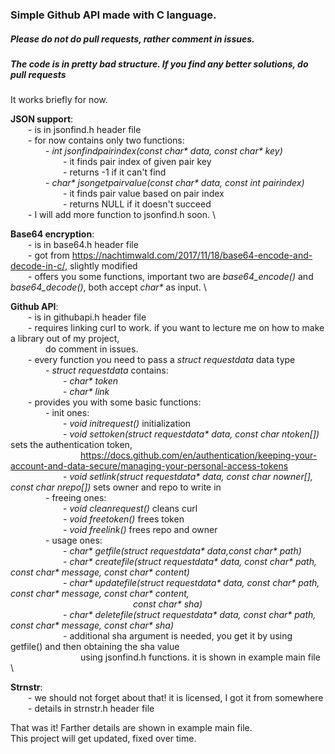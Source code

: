 ### Simple Github API made with C language.
##### _Please do not do pull requests, rather comment in issues._
##### _The code is in pretty bad structure. If you find any better solutions, do pull requests_

It works briefly for now.


**JSON support**: \
  - is in jsonfind.h header file \
  - for now contains only two functions: \
    - _int jsonfindpairindex(const char* data, const char* key)_ \
      - it finds pair index of given pair key \
      - returns -1 if it can't find \
    - _char* jsongetpairvalue(const char* data, const int pairindex)_ \
      - it finds pair value based on pair index \
      - returns NULL if it doesn't succeed \
  - I will add more function to jsonfind.h soon. \

**Base64 encryption**: \
  - is in base64.h header file \
  - got from https://nachtimwald.com/2017/11/18/base64-encode-and-decode-in-c/, slightly modified \
  - offers you some functions, important two are *base64_encode()* and *base64_decode()*, both accept _char*_ as input. \

**Github API**: \
  - is in githubapi.h header file \
  - requires linking curl to work. if you want to lecture me on how to make a library out of my project, \
    do comment in issues. \
  - every function you need to pass a _struct requestdata_ data type \
    - _struct requestdata_ contains: \
      - _char* token_ \
      - _char* link_ \
  - provides you with some basic functions: \
    - init ones: \
      - _void initrequest()_ initialization \
      - _void settoken(struct requestdata* data, const char ntoken[])_ sets the authentication token, \
        https://docs.github.com/en/authentication/keeping-your-account-and-data-secure/managing-your-personal-access-tokens \
      - _void setlink(struct requestdata* data, const char nowner[], const char nrepo[])_ sets owner and repo to write in \
    - freeing ones: \
      - _void cleanrequest()_ cleans curl \
      - _void freetoken()_ frees token \
      - _void freelink()_ frees repo and owner \
    - usage ones: \
      - _char* getfile(struct requestdata* data,const char* path)_ \
      - _char* createfile(struct requestdata* data, const char* path, const char* message, const char* content)_ \
      - _char* updatefile(struct requestdata* data, const char* path, const char* message, const char* content,_ \
              _const char* sha)_ \
      - _char* deletefile(struct requestdata* data, const char* path, const char* message, const char* sha)_ \
      - additional sha argument is needed, you get it by using getfile() and then obtaining the sha value \
        using jsonfind.h functions. it is shown in example main file \

**Strnstr**: \
  - we should not forget about that! it is licensed, I got it from somewhere \
  - details in strnstr.h header file

That was it! Farther details are shown in example main file. \
This project will get updated, fixed over time.





